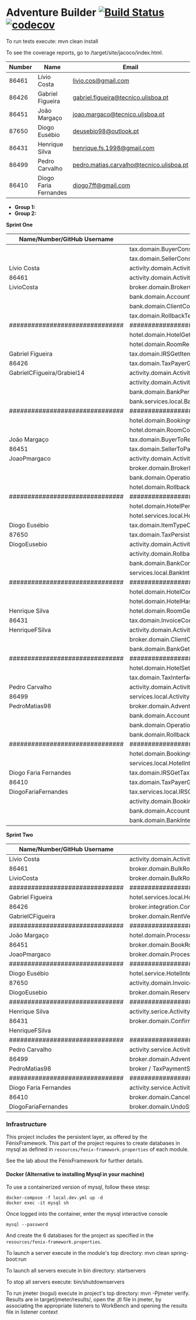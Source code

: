 # Adventure Builder [![Build Status](https://travis-ci.com/tecnico-softeng/es19al_20-project.svg?token=xDPBAaQ2epnFt9PRstYY&branch=develop)](https://travis-ci.com/tecnico-softeng/es19al_20-project)[![codecov](https://codecov.io/gh/tecnico-softeng/es19al_20-project/branch/Codecov_setup/graph/badge.svg?token=79nNutGvkY)](https://codecov.io/gh/tecnico-softeng/es19al_20-project)


To run tests execute: mvn clean install

To see the coverage reports, go to <module name>/target/site/jacoco/index.html.


|   Number   |          Name           |                    Email                   |   GitHub Username  | Group |
| ---------- | ----------------------- | ---------------------------------------    | -------------------| ----- |
|   86461    |    Lívio Costa          |   livio.cos@gmail.com                      |    LivioCosta      |   20  |
|   86426    |    Gabriel Figueira     |   gabriel.figueira@tecnico.ulisboa.pt      |  GabrielCFigueira  |   20  |
|   86451    |    João Margaço         |   joao.margaco@tecnico.ulisboa.pt          |    JoaoPmargaco    |   20  |
|   87650    |    Diogo Eusébio        |   deusebio98@outlook.pt                    |    DiogoEusebio    |   20  |
|   86431    |    Henrique Silva       |   henrique.fs.1998@gmail.com               |   HenriqueFSilva   |   20  |
|   86499    |    Pedro Carvalho       |   pedro.matias.carvalho@tecnico.ulisboa.pt |    PedroMatias98   |   20  |
|   86410    |    Diogo Faria Fernandes|   diogo7ff@gmail.com                       | DiogoFariaFernandes|   20  |

- **Group 1:**
- **Group 2:**

**Sprint One**

| Name/Number/GitHub Username   |                         Files                                       |
| ----------------------------- | ------------------------------------------------------------------- |
|                               | tax.domain.BuyerConstructorTest 			                          |
|                               | tax.domain.SellerConstructorTest                                    |
|  Lívio Costa                  | activity.domain.ActivityMatchAgeMethodTest		                  |
|  86461                        | activity.domain.ActivityOfferMatchDateMethodTest	                  |
|  LivioCosta                   | broker.domain.BrokerConstructorMethodTest		                      |
|                               | bank.domain.AccountWithdrawMethodTest		                          |
|                               | bank.domain.ClientContructorMethodTest		                      |
|                               | tax.domain.RollbackTestAbstractClass                                |
|###############################|################################################|
|                               | hotel.domain.HotelGetPriceMethodTest 			                      |
|                               | hotel.domain.RoomReserveMethodTest                                  |
|  Gabriel Figueira             | tax.domain.IRSGetItemTypeByNameTest		                          |
|  86426                        | tax.domain.TaxPayerGetInvoiceByReferenceTest	                      |
|  GabrielCFigueira/Grabiel14   | activity.domain.ActivityConstructorMethodTest		                  |
|                               | activity.domain.ActivityProviderFindOfferMethodTest	              |
|                               | bank.domain.BankPersistentTest		                              |
|                               | bank.services.local.BankInterfaceCancelPaymentTest                  |
|###############################|################################################|
|                               | hotel.domain.BookingConstructorTest		                          |
|                               | hotel.domain.RoomConstructorMethodTest                              |
|  João Margaço                 | tax.domain.BuyerToReturnTest              		                  |
|  86451                        | tax.domain.SellerToPayTest                    	                  |
|  JoaoPmargaco                 | activity.domain.ActivityPersistenceTest		                      |
|                               | broker.domain.BrokerPersistenceTest		                          |
|                               | bank.domain.OperationRevertMethodTest 		                      |
|                               | hotel.domain.RollbackTestAbstractClass                              |
|###############################|################################################|
|                               | hotel.domain.HotelPersistenceTest 			                      |
|                               | hotel.services.local.HotelInterfaceReserveRoomMethodTest            |
|  Diogo Eusébio                | tax.domain.ItemTypeConstructorTest		                          |
|  87650                        | tax.domain.TaxPersistentTest                      	              |
|  DiogoEusebio                 | activity.domain.ActivityOfferConstructorMethodTest		          |
|                               | activity.domain.RollbackTestAbstractClass		                      |
|                               | bank.domain.BankConstructorTest		                              |
|                               | services.local.BankInterfaceProcessPaymentMethodTest                |
|###############################|################################################|
|                               | hotel.domain.HotelConstructorTest 			                      |
|                               | hotel.domain.HotelHasVacancyMethodTest                              |
|  Henrique Silva               | hotel.domain.RoomGetBookingMethodTest		                          |
|  86431                        | tax.domain.InvoiceConstructorTest                 	              |
|  HenriqueFSilva               | activity.domain.ActivityProviderConstructorMethodTest		          |
|                               | broker.domain.ClientConstructorMethodTest		                      |
|                               | bank.domain.BankGetAccountMethodTest                                |
|###############################|################################################|
|                               | hotel.domain.HotelSetPriceMethodTest		                          |
|                               | tax.domain.TaxInterfaceSubmitInvoiceTest                            |
|  Pedro Carvalho               | activity.domain.ActivityOfferGetBookingMethodTest		              |
|  86499                        | services.local.ActivityIntefaceGetActivityReservationDataMethodTest |
|  PedroMatias98                | broker.domain.AdventureConstructorMethodTest		                  |
|                               | bank.domain.AccountDepositMethodTest		                          |
|                               | bank.domain.OperationConstructorMethodTest		                  |
|                               | bank.domain.RollbackTestAbstractClass                               |
|###############################|################################################|
|                               | hotel.domain.BookingConflictMethodTest		                      |
|                               | services.local.HotelInterfaceGetRoomBookingDataMethodTest           |
|  Diogo Faria Fernandes        | tax.domain.IRSGetTaxPayerByNIFTest            		              |
|  86410                        | tax.domain.TaxPayerGetTaxesPerYearMethodsTest                       |
|  DiogoFariaFernandes          | tax.services.local.IRSCancelInvoiceMethodTest		                  |
|                               | activity.domain.BookingContructorMethodTest                         |
|                               | bank.domain.AccountConstructorMethodTest	    	                  |
|                               | bank.domain.BankInterfaceGetOperationDataMethodTest                 |


**Sprint Two**

| Name/Number/GitHub Username   |                         Files                                             |
| ----------------------------- | ------------------------------------------------------------------------- |
|  Lívio Costa                  | activity.domain.ActivityOfferHasVacancyMethodTest	                        |
|  86461                        | broker.domain.BulkRoomBookingGetRoomBookingData4TypeMethodTest            |
|  LivioCosta                   | broker.domain.BulkRoomBookingProcessBookingMethodTest                     |
|###############################|################################################|
|  Gabriel Figueira             | hotel.services.local.HotelInterfaceCancelBookingMethodTest                |
|  86426                        | broker.integration.CompleteProcessOfAnAdventureTest                       |
|  GabrielCFigueira             | broker.domain.RentVehicleStateMethodTest 	      	                        |
|###############################|################################################|
|  João Margaço                 | hotel.domain.ProcessorSubmitBookingMethodTest		                        |
|  86451                        | broker.domain.BookRoomStateMethodTest            	                        |
|  JoaoPmargaco                 | broker.domain.ProcessPaymentStateProcessMethodTest                        |
|###############################|################################################|
|  Diogo Eusébio                | hotel.service.HotelInterfaceBulkBookingMethodTest                         |
|  87650                        | activity.domain.InvoiceProcessorSubmitBookingMethodTest                   |
|  DiogoEusebio                 | broker.domain.ReserveActivityStateProcessMethodTest                       |
|###############################|################################################|
|  Henrique Silva               | activity.serice.ActivityInterfaceCancelReservationMethodTest              |
|  86431                        | broker.domain.ConfirmedStateProcessMethodTest        	                    |
|  HenriqueFSilva               |                                                                           |
|###############################|################################################|
|  Pedro Carvalho               | activity.service.ActivityInterfaceGetActivityReservationDataMethodTest    |
|  86499                        | broker.domain.AdventureSequenceTest                                       |
|  PedroMatias98                | broker / TaxPaymentState    (TO_DO)                                       |
|###############################|################################################|
|  Diogo Faria Fernandes        | activity.service.ActivityInterfaceReserveActivityMethodTest               |
|  86410                        | broker.domain.CancelledStateProcessMethodTest                             |
|  DiogoFariaFernandes          | broker.domain.UndoStateProcessMethodTest                                  |


### Infrastructure

This project includes the persistent layer, as offered by the FénixFramework.
This part of the project requires to create databases in mysql as defined in `resources/fenix-framework.properties` of each module.

See the lab about the FénixFramework for further details.

#### Docker (Alternative to installing Mysql in your machine)

To use a containerized version of mysql, follow these stesp:

```
docker-compose -f local.dev.yml up -d
docker exec -it mysql sh
```

Once logged into the container, enter the mysql interactive console

```
mysql --password
```

And create the 6 databases for the project as specified in
the `resources/fenix-framework.properties`.

To launch a server execute in the module's top directory: mvn clean spring-boot:run

To launch all servers execute in bin directory: startservers

To stop all servers execute: bin/shutdownservers

To run jmeter (nogui) execute in project's top directory: mvn -Pjmeter verify. Results are in target/jmeter/results/, open the .jtl file in jmeter, by associating the appropriate listeners to WorkBench and opening the results file in listener context

